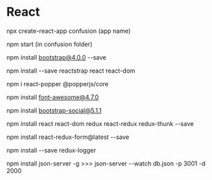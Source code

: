 # React

npx create-react-app confusion (app name)

npm start (in confusion folder)


npm install bootstrap@4.0.0 --save

npm install --save reactstrap react react-dom

npm i react-popper @popperjs/core

npm install font-awesome@4.7.0

npm install bootstrap-social@5.1.1

npm install react react-dom redux react-redux redux-thunk --save

npm install react-redux-form@latest --save

npm install --save redux-logger

npm install json-server -g >>>      json-server --watch db.json -p 3001 -d 2000
